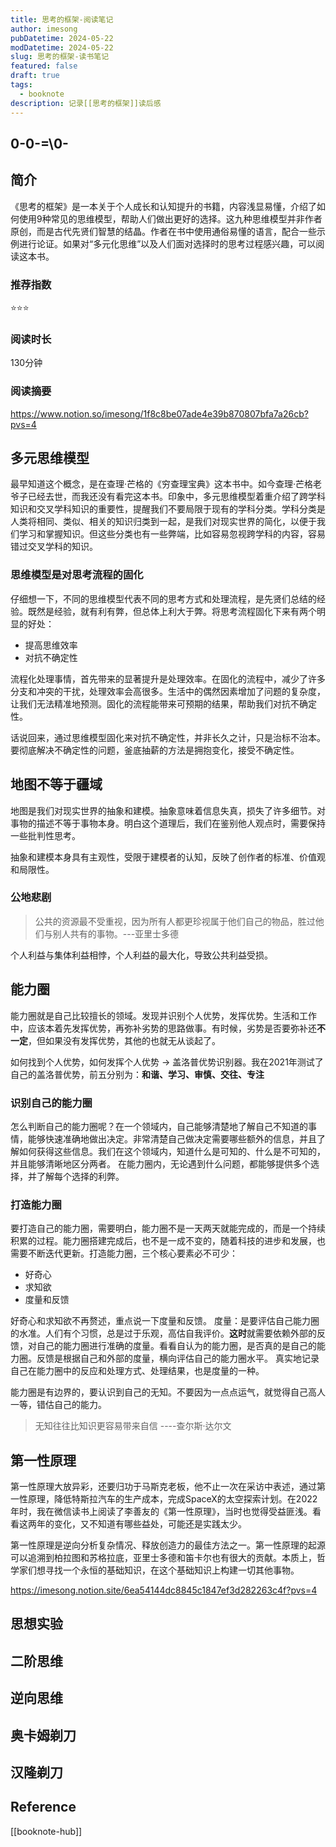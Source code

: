 ```yaml
---
title: 思考的框架-阅读笔记
author: imesong
pubDatetime: 2024-05-22
modDatetime: 2024-05-22
slug: 思考的框架-读书笔记
featured: false
draft: true
tags:
  - booknote
description: 记录[[思考的框架]]读后感
---
```


## 0-0-=\0-

## 简介

《思考的框架》是一本关于个人成长和认知提升的书籍，内容浅显易懂，介绍了如何使用9种常见的思维模型，帮助人们做出更好的选择。这九种思维模型并非作者原创，而是古代先贤们智慧的结晶。作者在书中使用通俗易懂的语言，配合一些示例进行论证。如果对“多元化思维”以及人们面对选择时的思考过程感兴趣，可以阅读这本书。

### 推荐指数

⭐️⭐️⭐️

### 阅读时长

130分钟

### 阅读摘要

https://www.notion.so/imesong/1f8c8be07ade4e39b870807bfa7a26cb?pvs=4

## 多元思维模型

最早知道这个概念，是在查理·芒格的《穷查理宝典》这本书中。如今查理·芒格老爷子已经去世，而我还没有看完这本书。印象中，多元思维模型着重介绍了跨学科知识和交叉学科知识的重要性，提醒我们不要局限于现有的学科分类。学科分类是人类将相同、类似、相关的知识归类到一起，是我们对现实世界的简化，以便于我们学习和掌握知识。但这些分类也有一些弊端，比如容易忽视跨学科的内容，容易错过交叉学科的知识。

### 思维模型是对思考流程的固化

仔细想一下，不同的思维模型代表不同的思考方式和处理流程，是先贤们总结的经验。既然是经验，就有利有弊，但总体上利大于弊。将思考流程固化下来有两个明显的好处：

- 提高思维效率
- 对抗不确定性

流程化处理事情，首先带来的显著提升是处理效率。在固化的流程中，减少了许多分支和冲突的干扰，处理效率会高很多。生活中的偶然因素增加了问题的复杂度，让我们无法精准地预测。固化的流程能带来可预期的结果，帮助我们对抗不确定性。

话说回来，通过思维模型固化来对抗不确定性，并非长久之计，只是治标不治本。要彻底解决不确定性的问题，釜底抽薪的方法是拥抱变化，接受不确定性。

## 地图不等于疆域

地图是我们对现实世界的抽象和建模。抽象意味着信息失真，损失了许多细节。对事物的描述不等于事物本身。明白这个道理后，我们在鉴别他人观点时，需要保持一些批判性思考。

抽象和建模本身具有主观性，受限于建模者的认知，反映了创作者的标准、价值观和局限性。

### 公地悲剧

> 公共的资源最不受重视，因为所有人都更珍视属于他们自己的物品，胜过他们与别人共有的事物。---亚里士多德

个人利益与集体利益相悖，个人利益的最大化，导致公共利益受损。

## 能力圈

能力圈就是自己比较擅长的领域。发现并识别个人优势，发挥优势。生活和工作中，应该本着先发挥优势，再弥补劣势的思路做事。有时候，劣势是否要弥补还**不一定**，但如果没有发挥优势，其他的也就无从谈起了。

如何找到个人优势，如何发挥个人优势 → 盖洛普优势识别器。我在2021年测试了自己的盖洛普优势，前五分别为：**和谐、学习、审慎、交往、专注**

### 识别自己的能力圈

怎么判断自己的能力圈呢？在一个领域内，自己能够清楚地了解自己不知道的事情，能够快速准确地做出决定。非常清楚自己做决定需要哪些额外的信息，并且了解如何获得这些信息。我们在这个领域内，知道什么是可知的、什么是不可知的，并且能够清晰地区分两者。
在能力圈内，无论遇到什么问题，都能够提供多个选择，并了解每个选择的利弊。

### 打造能力圈

要打造自己的能力圈，需要明白，能力圈不是一天两天就能完成的，而是一个持续积累的过程。能力圈搭建完成后，也不是一成不变的，随着科技的进步和发展，也需要不断迭代更新。打造能力圈，三个核心要素必不可少：

- 好奇心
- 求知欲
- 度量和反馈

好奇心和求知欲不再赘述，重点说一下度量和反馈。
度量：是要评估自己能力圈的水准。人们有个习惯，总是过于乐观，高估自我评价。**这时**就需要依赖外部的反馈，对自己的能力圈进行准确的度量。看看自认为的能力圈，是否真的是自己的能力圈。反馈是根据自己和外部的度量，横向评估自己的能力圈水平。
真实地记录自己在能力圈中的反应和处理方式、处理结果，也是度量的一种。

能力圈是有边界的，要认识到自己的无知。不要因为一点点运气，就觉得自己高人一等，错估自己的能力。

> 无知往往比知识更容易带来自信 ----查尔斯·达尔文

## 第一性原理

第一性原理大放异彩，还要归功于马斯克老板，他不止一次在采访中表述，通过第一性原理，降低特斯拉汽车的生产成本，完成SpaceX的太空探索计划。在2022年时，我在微信读书上阅读了李善友的《第一性原理》，当时也觉得受益匪浅。看看这两年的变化，又不知道有哪些益处，可能还是实践太少。

第一性原理是逆向分析复杂情况、释放创造力的最佳方法之一。第一性原理的起源可以追溯到柏拉图和苏格拉底，亚里士多德和笛卡尔也有很大的贡献。本质上，哲学家们想寻找一个永恒的基础知识，在这个基础知识上构建一切其他事物。

https://imesong.notion.site/6ea54144dc8845c1847ef3d282263c4f?pvs=4

## 思想实验

## 二阶思维

## 逆向思维

## 奥卡姆剃刀

## 汉隆剃刀

## Reference

[[booknote-hub]]
